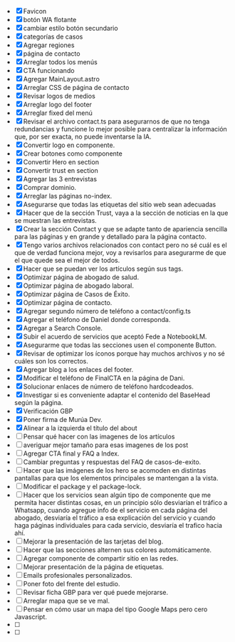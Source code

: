 - [X] Favicon
- [X] botón WA flotante
- [X] cambiar estilo botón secundario
- [X] categorías de casos
- [X] Agregar regiones
- [X] página de contacto
- [X] Arreglar todos los menús
- [X] CTA funcionando
- [X] Agregar MainLayout.astro
- [X] Arreglar CSS de página de contacto
- [X] Revisar logos de medios
- [X] Arreglar logo del footer
- [X] Arreglar fixed del menú
- [X] Revisar el archivo contact.ts para asegurarnos de que no tenga redundancias y funcione lo mejor posible para centralizar la información que, por ser exacta, no puede inventarse la IA.
- [X] Convertir logo en componente.
- [X] Crear botones como componente
- [X] Convertir Hero en section
- [X] Convertir trust en section
- [X] Agregar las 3 entrevistas
- [X] Comprar dominio.
- [X] Arreglar las páginas no-index.
- [X] Asegurarse que todas las etiquetas del sitio web sean adecuadas 
- [X] Hacer que de la sección Trust, vaya a la sección de noticias en la que se muestran las entrevistas.
- [X] Crear la sección Contact y que se adapte tanto de apariencia sencilla para las páginas y en grande y detallado para la página contacto.
- [X] Tengo varios archivos relacionados con contact pero no sé cuál es el que de verdad funciona mejor, voy a revisarlos para asegurarme de que el que quede sea el mejor de todos.
- [X] Hacer que se puedan ver los artículos según sus tags.
- [X] Optimizar página de abogado de salud.
- [X] Optimizar página de abogado laboral.
- [X] Optimizar página de Casos de Éxito.
- [X] Optimizar página de contacto.
- [X] Agregar segundo número de teléfono a contact/config.ts
- [X] Agregar el teléfono de Daniel donde corresponda.
- [X] Agregar a Search Console.
- [X] Subir el acuerdo de servicios que aceptó Fede a NotebookLM.
- [X] Asegurarme que todas las secciones usen el componente Button.
- [X] Revisar de optimizar los íconos porque hay muchos archivos y no sé cuáles son los correctos.
- [X] Agregar blog a los enlaces del footer.
- [X] Modificar el teléfono de FinalCTA en la página de Dani.
- [X] Solucionar enlaces de número de teléfono hardcodeados.
- [X] Investigar si es conveniente adaptar el contenido del BaseHead según la página.
- [X] Verificación GBP
- [X] Poner firma de Murúa Dev.
- [X] Alinear a la izquierda el título del about
- [ ] Pensar qué hacer con las imagenes de los artículos
- [ ] averiguar mejor tamaño para esas imagenes de los post
- [ ] Agregar CTA final y FAQ a Index.
- [ ] Cambiar preguntas y respuestas del FAQ de casos-de-exito.
- [ ] Hacer que las imágenes de los hero se acomoden en distintas pantallas para que los elementos principales se mantengan a la vista.
- [ ] Modificar el package y el package-lock.
- [ ] Hacer que los servicios sean algún tipo de componente que me permita hacer distintas cosas, en un principio sólo desviarían el tráfico a Whatsapp, cuando agregue info de el servicio en cada página del abogado, desviaría el tráfico a esa explicación del servicio y cuando haga páginas individuales para cada servicio, desviaría el trafico hacia ahí.
- [ ] Mejorar la presentación de las tarjetas del blog.
- [ ] Hacer que las secciones alternen sus colores automáticamente.
- [ ] Agregar componente de compartir sitio en las redes.
- [ ] Mejorar presentación de la página de etiquetas.
- [ ] Emails profesionales personalizados.
- [ ] Poner foto del frente del estudio.
- [ ] Revisar ficha GBP para ver qué puede mejorarse.
- [ ] Arreglar mapa que se ve mal.
- [ ] Pensar en cómo usar un mapa del tipo Google Maps pero cero Javascript.
- [ ] 
- [ ] 